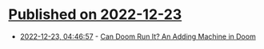 # [Published on 2022-12-23](index.md)

* [2022-12-23, 04:46:57](https://news.ycombinator.com/item?id=34102419) - [Can Doom Run It? An Adding Machine in Doom](https://blog.otterstack.com/posts/202212-doom-calculator/)
